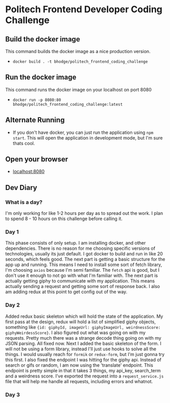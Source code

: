 # Politech Frontend Developer Coding Challenge

## Build the docker image

This command builds the docker image as a nice production version.

- `docker build . -t bhodge/politech_frontend_coding_challenge`

## Run the docker image

This command runs the docker image on your localhost on port 8080

- `docker run -p 8080:80 bhodge/politech_frontend_coding_challenge:latest`

## Alternate Running

- If you don't have docker, you can just run the application using `npm start`. This will open the application in development mode, but I'm sure thats cool.

## Open your browser

- [localhost:8080](http://localhost:8080)

## Dev Diary

### What is a day?

I'm only working for like 1-2 hours per day as to spread out the work. I plan to spend 8 - 10 hours on this challenge before calling it.

### Day 1

This phase consists of only setup. I am installing docker, and other dependencies. There is no reason for me choosing specific versions of technologies, usually its just default. I got docker to build and run in like 20 seconds, which feels good. The next part is getting a basic structure for the app up and running. This means I need to install some sort of fetch library, I'm choosing `axios` because I'm semi familiar. The `fetch` api is good, but I don't use it enough to not go with what I'm familiar with. The next part is actually getting giphy to communicate with my application. This means actually sending a request and getting some sort of response back. I also am adding redux at this point to get config out of the way.

### Day 2

Added redux basic skeleton which will hold the state of the application. My first pass at the design, redux will hold a list of simplified giphy objects, something like `{id: giphyId, imageUrl: giphyImageUrl, weirdnessScore: giphyWeirdessScore}`. I also figured out what was going on with my requests. Pretty much there was a strange decode thing going on with my JSON parsing. All fixed now. Next I added the basic skeleton of the form. I will not be using a form library, instead I'll just use hooks to solve all the things. I would usually reach for `formik` or `redux-form`, but I'm just gonna try this first. I also fixed the endpoint I was hitting for the giphy api. Instead of search or gifs or random, I am now using the 'translate' endpoint. This endpoint is pretty simple in that it takes 3 things, my api_key, search_term and a weirdness score. I've exported the request into a `request_service.js` file that will help me handle all requests, including errors and whatnot.

### Day 3
